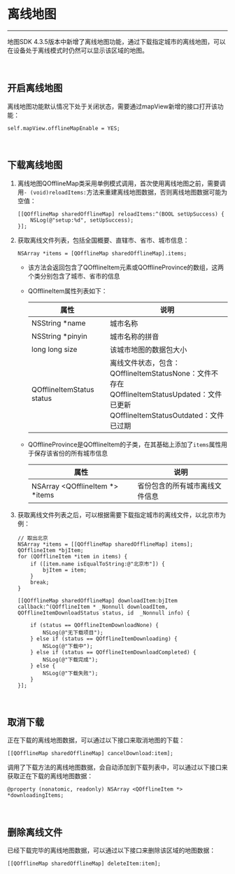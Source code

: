# 离线地图
<hr>

地图SDK 4.3.5版本中新增了离线地图功能，通过下载指定城市的离线地图，可以在设备处于离线模式时仍然可以显示该区域的地图。

<br>

## 开启离线地图

离线地图功能默认情况下处于关闭状态，需要通过mapView新增的接口打开该功能：

```objc
self.mapView.offlineMapEnable = YES;
```

<br>

## 下载离线地图

1. 离线地图QOfflineMap类采用单例模式调用，首次使用离线地图之前，需要调用`- (void)reloadItems:`方法来重建离线地图数据，否则离线地图数据可能为空值：

	```objc
	[[QOfflineMap sharedOfflineMap] reloadItems:^(BOOL setUpSuccess) {
		NSLog(@"setup:%d", setUpSuccess);
	}];
	```
	
2. 获取离线文件列表，包括全国概要、直辖市、省市、城市信息：

	```objc
	NSArray *items = [QOfflineMap sharedOfflineMap].items;
	```

	+ 该方法会返回包含了QOfflineItem元素或QOfflineProvince的数组，这两个类分别包含了城市、省市的信息
	+ QOfflineItem属性列表如下：

		| 属性 | 说明
		| --- | ---
		| NSString *name | 城市名称
		| NSString *pinyin | 城市名称的拼音
		| long long size | 该城市地图的数据包大小
		| QOfflineItemStatus status | 离线文件状态，包含：<br>QOfflineItemStatusNone：文件不存在<br>QOfflineItemStatusUpdated：文件已更新<br>QOfflineItemStatusOutdated：文件已过期
	+ QOfflineProvince是QOfflineItem的子类，在其基础上添加了`items`属性用于保存该省份的所有城市信息

		| 属性 | 说明
		| --- | ---
		| NSArray <QOfflineItem *> *items | 省份包含的所有城市离线文件信息
		
3. 获取离线文件列表之后，可以根据需要下载指定城市的离线文件，以北京市为例：

	```objc
    // 取出北京
    NSArray *items = [[QOfflineMap sharedOfflineMap] items];
    QOfflineItem *bjItem;
    for (QOfflineItem *item in items) {
        if ([item.name isEqualToString:@"北京市"]) {
            bjItem = item;
        }
        break;
    }
    
    [[QOfflineMap sharedOfflineMap] downloadItem:bjItem callback:^(QOfflineItem * _Nonnull downloadItem, QOfflineItemDownloadStatus status, id  _Nonnull info) {
        
        if (status == QOfflineItemDownloadNone) {
            NSLog(@"无下载项目");
        } else if (status == QOfflineItemDownloading) {
            NSLog(@"下载中");
        } else if (status == QOfflineItemDownloadCompleted) {
            NSLog(@"下载完成");
        } else {
            NSLog(@"下载失败");
        }
    }];
	```

<br>

## 取消下载

正在下载的离线地图数据，可以通过以下接口来取消地图的下载：

```objc
[[QOfflineMap sharedOfflineMap] cancelDownload:item];
```

调用了下载方法的离线地图数据，会自动添加到下载列表中，可以通过以下接口来获取正在下载的离线地图数据：

```objc
@property (nonatomic, readonly) NSArray <QOfflineItem *> *downloadingItems;
```

<br>

## 删除离线文件

已经下载完毕的离线地图数据，可以通过以下接口来删除该区域的地图数据：

```objc
[[QOfflineMap sharedOfflineMap] deleteItem:item];
```
